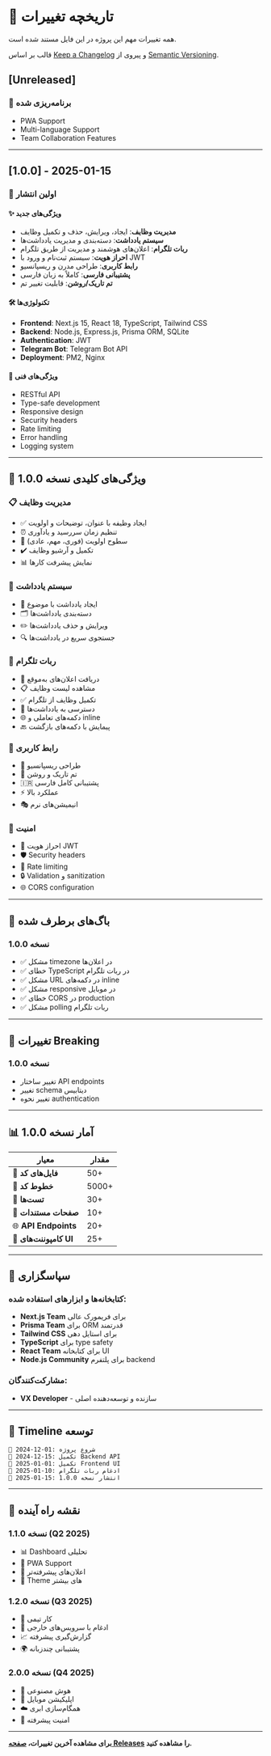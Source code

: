 # 📝 تاریخچه تغییرات

همه تغییرات مهم این پروژه در این فایل مستند شده است.

قالب بر اساس [Keep a Changelog](https://keepachangelog.com/en/1.0.0/) و پیروی از [Semantic Versioning](https://semver.org/spec/v2.0.0.html).

## [Unreleased]

### 🔮 برنامه‌ریزی شده
- PWA Support
- Multi-language Support
- Team Collaboration Features

---

## [1.0.0] - 2025-01-15

### 🎉 اولین انتشار

#### ✨ ویژگی‌های جدید
- **مدیریت وظایف**: ایجاد، ویرایش، حذف و تکمیل وظایف
- **سیستم یادداشت**: دسته‌بندی و مدیریت یادداشت‌ها
- **ربات تلگرام**: اعلان‌های هوشمند و مدیریت از طریق تلگرام
- **احراز هویت**: سیستم ثبت‌نام و ورود با JWT
- **رابط کاربری**: طراحی مدرن و ریسپانسیو
- **پشتیبانی فارسی**: کاملاً به زبان فارسی
- **تم تاریک/روشن**: قابلیت تغییر تم

#### 🛠️ تکنولوژی‌ها
- **Frontend**: Next.js 15, React 18, TypeScript, Tailwind CSS
- **Backend**: Node.js, Express.js, Prisma ORM, SQLite
- **Authentication**: JWT
- **Telegram Bot**: Telegram Bot API
- **Deployment**: PM2, Nginx

#### 🔧 ویژگی‌های فنی
- RESTful API
- Type-safe development
- Responsive design
- Security headers
- Rate limiting
- Error handling
- Logging system

---

## 🚀 ویژگی‌های کلیدی نسخه 1.0.0

### 📋 مدیریت وظایف
- ✅ ایجاد وظیفه با عنوان، توضیحات و اولویت
- ⏰ تنظیم زمان سررسید و یادآوری
- 🎯 سطوح اولویت (فوری، مهم، عادی)
- ✔️ تکمیل و آرشیو وظایف
- 📊 نمایش پیشرفت کارها

### 📝 سیستم یادداشت
- 📄 ایجاد یادداشت با موضوع
- 🗂️ دسته‌بندی یادداشت‌ها
- ✏️ ویرایش و حذف یادداشت‌ها
- 🔍 جستجوی سریع در یادداشت‌ها

### 🤖 ربات تلگرام
- 📲 دریافت اعلان‌های به‌موقع
- 📋 مشاهده لیست وظایف
- ✅ تکمیل وظایف از تلگرام
- 📝 دسترسی به یادداشت‌ها
- 🌐 دکمه‌های تعاملی و inline
- 🔙 پیمایش با دکمه‌های بازگشت

### 🎨 رابط کاربری
- 📱 طراحی ریسپانسیو
- 🌙 تم تاریک و روشن
- 🇮🇷 پشتیبانی کامل فارسی
- ⚡ عملکرد بالا
- 🎭 انیمیشن‌های نرم

### 🔐 امنیت
- 🔑 احراز هویت JWT
- 🛡️ Security headers
- 🚦 Rate limiting
- 🔒 Validation و sanitization
- 🌐 CORS configuration

---

## 🐛 باگ‌های برطرف شده

### نسخه 1.0.0
- ✅ مشکل timezone در اعلان‌ها
- ✅ خطای TypeScript در ربات تلگرام
- ✅ مشکل URL در دکمه‌های inline
- ✅ مشکل responsive در موبایل
- ✅ خطای CORS در production
- ✅ مشکل polling ربات تلگرام

---

## 🔄 تغییرات Breaking

### نسخه 1.0.0
- تغییر ساختار API endpoints
- تغییر schema دیتابیس
- تغییر نحوه authentication

---

## 📊 آمار نسخه 1.0.0

| معیار | مقدار |
|-------|--------|
| 📁 **فایل‌های کد** | 50+ |
| 📝 **خطوط کد** | 5000+ |
| 🧪 **تست‌ها** | 30+ |
| 📖 **صفحات مستندات** | 10+ |
| 🌐 **API Endpoints** | 20+ |
| 🎨 **کامپوننت‌های UI** | 25+ |

---

## 🙏 سپاسگزاری

### کتابخانه‌ها و ابزارهای استفاده شده:
- **Next.js Team** برای فریمورک عالی
- **Prisma Team** برای ORM قدرتمند
- **Tailwind CSS** برای استایل دهی
- **TypeScript** برای type safety
- **React Team** برای کتابخانه UI
- **Node.js Community** برای پلتفرم backend

### مشارکت‌کنندگان:
- **VX Developer** - سازنده و توسعه‌دهنده اصلی

---

## 📅 Timeline توسعه

```
📅 2024-12-01: شروع پروژه
📅 2024-12-15: تکمیل Backend API
📅 2025-01-01: تکمیل Frontend UI
📅 2025-01-10: ادغام ربات تلگرام
📅 2025-01-15: انتشار نسخه 1.0.0
```

---

## 🎯 نقشه راه آینده

### نسخه 1.1.0 (Q2 2025)
- 📊 Dashboard تحلیلی
- 📱 PWA Support
- 🔔 اعلان‌های پیشرفته‌تر
- 🎨 Theme های بیشتر

### نسخه 1.2.0 (Q3 2025)
- 👥 کار تیمی
- 🔗 ادغام با سرویس‌های خارجی
- 📈 گزارش‌گیری پیشرفته
- 🌍 پشتیبانی چندزبانه

### نسخه 2.0.0 (Q4 2025)
- 🤖 هوش مصنوعی
- 📱 اپلیکیشن موبایل
- ☁️ همگام‌سازی ابری
- 🔐 امنیت پیشرفته

---

**برای مشاهده آخرین تغییرات، [صفحه Releases](https://github.com/mrVXBoT/TODO-LIST/releases) را مشاهده کنید.**
